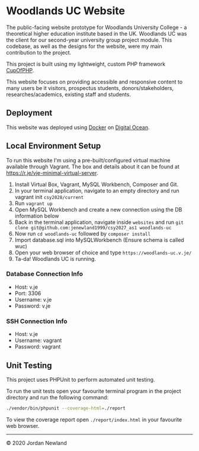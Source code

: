 # Woodlands UC Website

The public-facing website prototype for Woodlands University College - a theoretical higher education institute based in the UK. Woodlands UC was the client for our second-year university group project module. This codebase, as well as the designs for the website, were my main contribution to the project.

This project is built using my lightweight, custom PHP framework [CupOfPHP](https://github.com/jenewland1999/cup-of-php).

This website focuses on providing accessible and responsive content to many users be it visitors, prospectus students, donors/stakeholders, researches/academics, existing staff and students.

## Deployment

This website was deployed using [Docker](https://docker.com) on [Digital Ocean](https://digitalocean.com).

## Local Environment Setup

To run this website I'm using a pre-built/configured virtual machine available through Vagrant. The box and details about it can be found at <https://r.je/vje-minimal-virtual-server>.

1. Install Virtual Box, Vagrant, MySQL Workbench, Composer and Git.
2. In your terminal application, navigate to an empty directory and run vagrant init `csy2028/current`
3. Run `vagrant up`
4. Open MySQL Workbench and create a new connection using the DB information below
5. Back in the terminal application, navigate inside `websites` and run `git clone git@github.com:jenewland1999/csy2027_as1 woodlands-uc`
6. Now run `cd woodlands-uc` followed by `composer install`
7. Import database.sql into MySQLWorkbench (Ensure schema is called wuc)
8. Open your web browser of choice and type `https://woodlands-uc.v.je/`
9. Ta-da! Woodlands UC is running.

### Database Connection Info

- Host: v.je
- Port: 3306
- Username: v.je
- Password: v.je

### SSH Connection Info

- Host: v.je
- Username: vagrant
- Password: vagrant

## Unit Testing

This project uses PHPUnit to perform automated unit testing.

To run the unit tests open your favourite terminal program in the project directory and run the following command:

```bash
./vendor/bin/phpunit --coverage-html=./report
```

To view the coverage report open `./report/index.html` in your favourite web browser.

---

&copy; 2020 Jordan Newland
